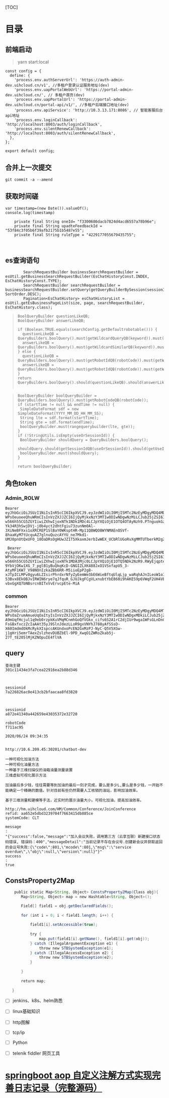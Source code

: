 [TOC]

# 目录



## 前端启动

> yarn start:local

```
const config = {
  define: {
    'process.env.authServerUrl': 'https://auth-admin-dev.uihcloud.cn/v1', //多租户登录认证服务地址(dev)
    'process.env.uapPortalWebUrl': 'https://portal-admin-dev.uihcloud.cn/', // 多租户首页(dev)
    'process.env.uapPortalUrl': 'https://portal-admin-dev.uihcloud.cn/portal-api/v1/', //多租户后端接口地址(dev)
    'process.env.apiService': 'http://10.3.13.171:8086', // 智能客服后台api地址
    'process.env.loginCallback': 'http://localhost:8003/auth/loginCallback',
    'process.env.silentRenewCallback': 'http://localhost:8003/auth/silentRenewCallback',
  },
};

export default config;

```





## 合并上一次提交

```
git commit -a --amend
```

## 获取时间磋

```
var timestamp=(new Date()).valueOf();
console.log(timestamp)

    private final String oneId= "f3300686dacb7824d4acd6557a78b96e";       
    private final String upadteFeedbackId = "53f84c3f05b6f39afb2175b1b5487e55";
    private final String ruleType = "4229177055679435755";
```





```


```



## es查询语句



```
        SearchRequestBuilder businessSearchRequestBuilder = esUtil.getBusinessSearchRequestBuilder(EsChatHistoryConst.INDEX, EsChatHistoryConst.TYPE);
        SearchRequestBuilder searchRequestBuilder = businessSearchRequestBuilder.setQuery(getQueryBuilderBySession(sessionId)).addSort(EsChatHistoryConst.QUESTION_TIME, SortOrder.DESC);
        Pagination<EsChatHistory> esChatHistoryList = esUtil.getEsBusinessPageList(size, page, searchRequestBuilder, EsChatHistory.class);
```



> ```
> BoolQueryBuilder questionLikeQB;
> BoolQueryBuilder answerLikeQB;
> 
> if (Boolean.TRUE.equals(searchConfig.getDefaultrobotable())) {
> 	questionLikeQB = QueryBuilders.boolQuery().must(getWildcardQueryQB(keyword)).must(getActiveQB()).must(QueryBuilders.boolQuery().should(getRobotIdQB(robotCode)).should(getRobotIdQB(searchConfig.getDefaultrobotcode())));
> 	answerLikeQB = QueryBuilders.boolQuery().must(getWildcardSimilarQB(keyword)).must(getActiveQB()).must(QueryBuilders.boolQuery().should(getRobotIdQB(robotCode)).should(getRobotIdQB(searchConfig.getDefaultrobotcode())));
> } else {
> 	questionLikeQB = QueryBuilders.boolQuery().must(getRobotIdQB(robotCode)).must(getWildcardQueryQB(keyword)).must(getActiveQB());
> 	answerLikeQB = QueryBuilders.boolQuery().must(getRobotIdQB(robotCode)).must(getWildcardSimilarQB(keyword)).must(getActiveQB());
> }
> return QueryBuilders.boolQuery().should(questionLikeQB).should(answerLikeQB);
> 
> 
> ```

> ```
> BoolQueryBuilder boolQueryBuilder = QueryBuilders.boolQuery().must(getRobotCodeQB(robotCode));
> if (startTime != null && endTime != null) {
>  SimpleDateFormat sdf = new SimpleDateFormat(YYYY_MM_DD_HH_MM_SS);
>  String lte = sdf.format(startTime);
>  String gte = sdf.format(endTime);
>  boolQueryBuilder.must(rangequerybuilder(lte, gte));
> }
> if (!StringUtils.isEmpty(useOrSessionId)) {
>  BoolQueryBuilder shouldQuery = QueryBuilders.boolQuery();
>  shouldQuery.should(getSessionIdQB(useOrSessionId)).should(getUseIdQB(useOrSessionId));
>  boolQueryBuilder.must(shouldQuery);
> }
> 
> return boolQueryBuilder;
> ```







## 角色token

### Admin_ROLW

```
Bearer eyJhbGciOiJSUzI1NiIsInR5cCI6IkpXVCJ9.eyJzdWIiOiI0MjI5MTc2NzEyMDgyMDQ4MDczIiwiY2xpZW50SWQiOiJDaGF0Ym90LWZyb250Iiwicm9sZXMiOltdLCJpc3MiOiJvcGVuaWQ6Ly9jb20udWloLnVwbHVzLmF1dGgvdjEiLCJ1c2VyTmFtZSI6IuW5s-WPsOeuoeeQhuWRmCIsInVzZXJJZCI6IjQyMjkxNzY3MTIwODIwNDgwNzMiLCJub25jZSI6Ijg5ZmU1OGU0ZWRmYTRlMGE5MzQxZjc1ODBlZDVmYjI4IiwidXNlckxvZ2luSWQiOiJBZG1pblJvbGVAdWloY2xvdWQuY24iLCJhdWQiOiJDaGF0Ym90LWZyb250IiwicGVybWlzc2lvbnMiOltdLCJhcHBJZCI6IjQxMTA4MTA1NDAxNDA0NzgwMDkiLCJuYW1lIjoi5bmz5Y-w566h55CG5ZGYIiwiZXhwIjoxNTk1NDk1MDc4LCJpYXQiOjE1OTQ4OTAyNzh9.PTnguokGzLkCY3Mb9YQeObds3nAUueuW_fYVQ-Yk34R3hSwjDVj-j0b4yct2dhtFgiu73zunNm0Al-3XiNeBFXxs1oXRCREP1SlBaY0WKsptHR-Mp11Q8WQO8WYNMAEnOSVf-8haaKyM7tUcquAZ7glnuQuzcAYYU_ne7Mkd1-UMJ0pnUtQxUFO_18OaDRsOgHUwJZ1T5XkaxmJerbIwWEX_UCbRlUGoRvXgMMTUTberkM2gZpPyExxvuaWMMX3zSnhGdawqjtqFDzZ1lj5fqlZrrxwtoJTWbuV76yKpYeTbZB_PDTDDSwCXbGBaZJJq3snhc1JV0qdyHyFSu5JP4g

 Bearer eyJhbGciOiJSUzI1NiIsInR5cCI6IkpXVCJ9.eyJzdWIiOiI0MjI5MTc2NzEyMDgyMDQ4MDczIiwiY2xpZW50SWQiOiJDaGF0Ym90LWZyb250Iiwicm9sZXMiOltdLCJpc3MiOiJvcGVuaWQ6Ly9jb20udWloLnVwbHVzLmF1dGgvdjEiLCJ1c2VyTmFtZSI6IuW5s-WPsOeuoeeQhuWRmCIsInVzZXJJZCI6IjQyMjkxNzY3MTIwODIwNDgwNzMiLCJub25jZSI6ImYzMjlmOWMwYmRlZDRkNDJiNzgyMDk0OTQyOTg1YjdiIiwidXNlckxvZ2luSWQiOiJBZG1pblJvbGVAdWloY2xvdWQuY24iLCJhdWQiOiJDaGF0Ym90LWZyb250IiwicGVybWlzc2lvbnMiOltdLCJhcHBJZCI6IjQxMTA4MTA1NDAxNDA0NzgwMDkiLCJuYW1lIjoi5bmz5Y-w566h55CG5ZGYIiwiZXhwIjoxNTk1MDA3Mjc0LCJpYXQiOjE1OTQ5NDk2NzR9.RWyEjqpte3-9YbVjOKw1XG_7_pglB1yBuQkqKcD-GNGIZLXK488JxO1VSxfapU5_3-AtyMF1KW7_V98NOnIzkaZBb6RR-M5iioEpP2g8-xJTpICLMPv0gyu6LZIsirPhrdxrNfyZyEemWe3bE6WieBftqUlqLjp_waRqhAJnILeoW1oIScRFkNtPp9Bll-53Bvx8EkOBJvIRWIN6rye7qJfquR_GJUJkgFCgVLxnubtYbE868i9hAKES9p6VWqF2UH4VEu_7l4jU1gs6ZPzi0ONMuzipmsHmivwiO3HFPDyOisSukTPE-vbxGgXQ7bNBsrcnBITxVvErvcpEte-MiA
```



### common

```
Bearer eyJhbGciOiJSUzI1NiIsInR5cCI6IkpXVCJ9.eyJzdWIiOiI0MjI5MTc2NzEyMDgyMDQ4MTA5IiwiY2xpZW50SWQiOiJDaGF0Ym90LWZyb250Iiwicm9sZXMiOltdLCJpc3MiOiJvcGVuaWQ6Ly9jb20udWloLnVwbHVzLmF1dGgvdjEiLCJ1c2VyTmFtZSI6IuS6keW5s-WPsOaZrumAmueUqOaItyIsInVzZXJJZCI6IjQyMjkxNzY3MTIwODIwNDgxMDkiLCJub25jZSI6Ijk2ZmRjODNhNWViNjQwNDViOTVhYzFlMTJiNjFhNDNjIiwidXNlckxvZ2luSWQiOiJDb21tb25Vc2VyUm9sZUB1aWhjbG91ZC5jbiIsImF1ZCI6IkNoYXRib3QtZnJvbnQiLCJwZXJtaXNzaW9ucyI6W10sImFwcElkIjoiNDExMDgxMDU0MDE0MDQ3ODAwOSIsIm5hbWUiOiLkupHlubPlj7Dmma7pgJrnlKjmiLciLCJleHAiOjE1OTU0OTUxMjgsImlhdCI6MTU5NDg5MDMyOH0.Yu02hBKE-A9mUqfHcjul1q9eb0rzpkKuVMqMCnmhGoQfVGkx_cifs6S2A1rC2djIUr9wga1WFsGLnDnCnobecjAaI259YUG_njK5gsP4EtXhntkfrpggNZJJ8uiS4iqtKUYE6Rj7iheC6BmN33P3nyaJkD0GS6s9h0u8-FsGBxfxczZcIaAAt35yJ9SlnJdezLLoR9gxVNYhJ788yAfSSsD-X60ImdmdOkMcRykXIspccAKUndxoPcEN2GxMzPJ-NyC-Q5V5XGw-j1gHri5emrTAexZslzhevDUBZbEl-9PD_XwqO1ZWRoZkab5j-27f_tE205lMjKZNOpuIE4flVA
```





## query	

```
查询主键
301c11434e3fa7cea22916ea2b88d346



sessionid
7a226826ac0e413cb2bfaacaa8fd3820



sessionid
a872e41340a442659e43035372e32720

robotCode
f711ac95

2020/06/24 09:34:35


http://10.6.209.45:30201/chatbot-dev
```



```
一种可视化加油方法
一种可视化油量方法
一种基于三维扫描仪的油箱油量测量装置
三维虚拟可视化展示方法

加油最后多少钱，往往需要等到加油的最后一刻才完成，要么是多少L,要么是多少钱，一开始不能确定一个精确的数值。针对目前有些仍然需要人工核销的油站，影响加油效率。

基于三维测量和建模等手法，近实时的展示油量大小。可视化加油，提高加油效率。
```



```
http://hm.uihcloud.com/HM/Common/Conference/JoinConference
refid: aa652e5dbd3239704f7663415db885ce
systemCode: CLT

message
:
"{"success":false,"message":"加入会议失败，调用第三方（云享互联）新建接口状态码错误, 错误码：400","messageDetail":"当前记录不存在会议号.创建新会议并获取返回的会议号失败:{\"code\":801,\"mcode\":801,\"msg\":\"service overdue\",\"obj\":null,\"version\":null}"}"
success
:
true

```

## ConstsProperty2Map

```java
    public static Map<String, Object> ConstsProperty2Map(Class obj){
       Map<String, Object> map = new Hashtable<String, Object>();

       Field[] field1 = obj.getDeclaredFields();
 
       for (int i = 0; i < field1.length; i++) {
 
           field1[i].setAccessible(true);
 
           try {
               map.put(field1[i].getName(), field1[i].get(obj));
           } catch (IllegalArgumentException e1) {
               throw new STBSystemException(e1);
           } catch (IllegalAccessException e2) {
               throw new STBSystemException(e2);
           }
 
       }
 
       return map;
 
   }
```



- [ ] jenkins、k8s、helm熟悉
- [ ] linux基础知识
- [ ] http图解
- [ ] tcp/ip
- [ ] Python





- [ ] telenik fiddler 网页工具





# [springboot aop 自定义注解方式实现完善日志记录（完整源码）](https://www.cnblogs.com/wenjunwei/p/9639909.html)

